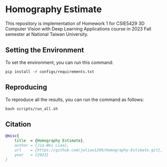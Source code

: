 # Homography Estimate

This repository is implementation of Homework 1 for CSIE5429 3D Computer Vision with Deep Learning Applications course in 2023 Fall semester at National Taiwan University.


## Setting the Environment 
To set the environment, you can run this command:
```
pip install -r configs/requirements.txt
```

## Reproducing
To reproduce all the results, you can run the command as follows:
```
bash scripts/run_all.sh
```


## Citation
```bibtex
@misc{
    title  = {Homography Estimate},
    author = {Jia-Wei Liao},
    url    = {https://github.com/jwliao1209/Homography-Estimate.git},
    year   = {2023}
}
```

